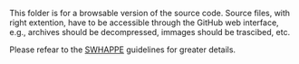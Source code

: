 This folder is for a browsable version of the source code. Source files, with right extention, have to be accessible through the GitHub web interface, e.g., archives should be decompressed, immages should be trascibed, etc.

Please refear to the [SWHAPPE](https://github.com/Unipisa/SWHAPPE) guidelines for greater details. 